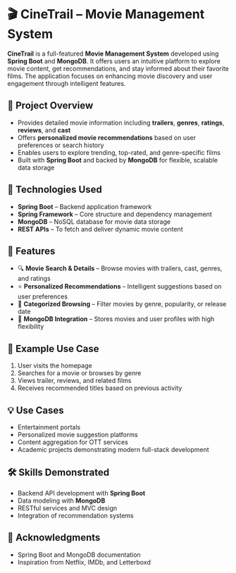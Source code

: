 # 🎬 CineTrail – Movie Management System

**CineTrail** is a full-featured **Movie Management System** developed using **Spring Boot** and **MongoDB**. It offers users an intuitive platform to explore movie content, get recommendations, and stay informed about their favorite films. The application focuses on enhancing movie discovery and user engagement through intelligent features.

## 📌 Project Overview

- Provides detailed movie information including **trailers**, **genres**, **ratings**, **reviews**, and **cast**
- Offers **personalized movie recommendations** based on user preferences or search history  
- Enables users to explore trending, top-rated, and genre-specific films  
- Built with **Spring Boot** and backed by **MongoDB** for flexible, scalable data storage

## 🚀 Technologies Used

- **Spring Boot** – Backend application framework  
- **Spring Framework** – Core structure and dependency management  
- **MongoDB** – NoSQL database for movie data storage  
- **REST APIs** – To fetch and deliver dynamic movie content    

## 🎯 Features

- 🔍 **Movie Search & Details** – Browse movies with trailers, cast, genres, and ratings  
- ⭐ **Personalized Recommendations** – Intelligent suggestions based on user preferences  
- 📂 **Categorized Browsing** – Filter movies by genre, popularity, or release date  
- 💾 **MongoDB Integration** – Stores movies and user profiles with high flexibility  

## 🧪 Example Use Case

1. User visits the homepage  
2. Searches for a movie or browses by genre  
3. Views trailer, reviews, and related films  
4. Receives recommended titles based on previous activity  

## 💡 Use Cases

- Entertainment portals  
- Personalized movie suggestion platforms  
- Content aggregation for OTT services  
- Academic projects demonstrating modern full-stack development

## 🛠️ Skills Demonstrated

- Backend API development with **Spring Boot**  
- Data modeling with **MongoDB**  
- RESTful services and MVC design  
- Integration of recommendation systems  

## 🙌 Acknowledgments
  
- Spring Boot and MongoDB documentation  
- Inspiration from Netflix, IMDb, and Letterboxd  
